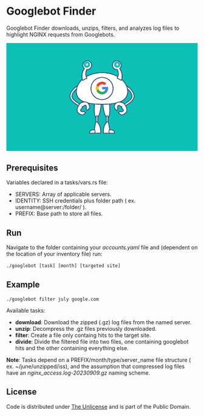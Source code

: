 # Googlebot Finder

Googlebot Finder downloads, unzips, filters, and analyzes log files to highlight NGINX requests from Googlebots.

![Googlebot](googlebot.webp)

## Prerequisites

Variables declared in a tasks/vars.rs file:

- SERVERS: Array of applicable servers.
- IDENTITY: SSH credentials plus folder path ( ex. username@server:/folder/ ).
- PREFIX: Base path to store all files.

## Run

Navigate to the folder containing your *accounts.yaml* file and (dependent on the location of your inventory file) run:

``` console
./googlebot [task] [month] [targeted site]
```

## Example

``` console
./googlebot filter july google.com
```

Available tasks: 
- **download**: Download the zipped (.gz) log files from the named server.
- **unzip**: Decompress the .gz files previously downloaded.
- **filter**: Create a file only containg hits to the target site.
- **divide**: Divide the filtered file into two files, one containing googlebot hits and the other containing everything else.

**Note**: Tasks depend on a PREFIX/month/type/server_name file structure ( ex. ~/june/unzipped/iss), and the assumption that compressed log files have an *nginx_access.log-20230909.gz* naming scheme.

## License

Code is distributed under [The Unlicense](https://github.com/nausicaan/free/blob/main/LICENSE.md) and is part of the Public Domain.
